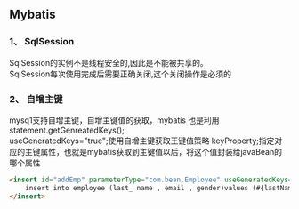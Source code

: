 ## Mybatis
### 1、 SqlSession
 SqlSession的实例不是线程安全的,因此是不能被共享的。
<br> SqlSession每次使用完成后需要正确关闭,这个关闭操作是必须的
### 2、 自增主键
 mysq1支持自增主键，自增主键值的获取，mybatis 也是利用statement.getGenreatedKeys();
<br> useGeneratedKeys="true";使用自增主键获取王键值策略
 keyProperty;指定对应的主键属性，也就是mybatis获取到主键值以后，将这个值封装给javaBean的哪个属性 
 <br>
```html
<insert id="addEmp" parameterType="com.bean.Employee" useGeneratedKeys="true" keyProperty="id" databaseId= "mysq1">
    insert into employee (last_ name , email , gender)values (#{lastName} ,# {email} , # {gender})
</insert>
```
 <br>

        
      

      
